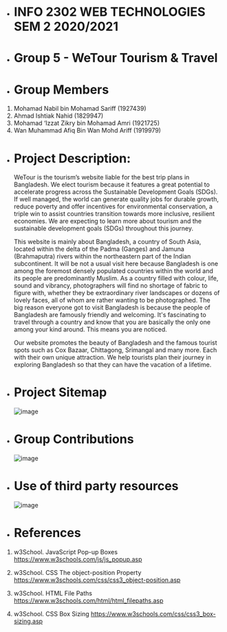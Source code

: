 + # INFO 2302 WEB TECHNOLOGIES SEM 2 2020/2021
+ # Group 5 - WeTour Tourism & Travel

+ # Group Members 
 1. Mohamad Nabil bin Mohamad Sariff	(1927439)
 2. Ahmad Ishtiak Nahid (1829947)
 3. Mohamad ‘Izzat Zikry bin Mohamad Amri (1921725)
 4. Wan Muhammad Afiq Bin Wan Mohd Ariff (1919979)

+ # Project Description: 
  WeTour is the tourism’s website liable for the best trip plans in Bangladesh. We elect tourism because it features a great potential to accelerate progress across
  the Sustainable Development Goals (SDGs). If well managed, the world can generate quality jobs for durable growth, reduce poverty and offer incentives for 
  environmental conservation, a triple win to assist countries transition towards more inclusive, resilient economies. We are expecting to learn more about tourism 
  and the sustainable development goals (SDGs) throughout this journey.
  
    This website is mainly about Bangladesh, a country of South Asia, located within the delta of the Padma (Ganges) and Jamuna (Brahmaputra) rivers within the northeastern 
  part of the Indian subcontinent. It will be not a usual visit here because Bangladesh is one among the foremost densely populated countries within the world and its 
  people are predominantly Muslim. As a country filled with colour, life, sound and vibrancy, photographers will find no shortage of fabric to figure with, whether they 
  be extraordinary river landscapes or dozens of lovely faces, all of whom are rather wanting to be photographed. The big reason everyone got to visit Bangladesh is because 
  the people of Bangladesh are famously friendly and welcoming. It's fascinating to travel through a country and know that you are basically the only one among your kind around. 
  This means you are noticed.

    Our website promotes the beauty of Bangladesh and the famous tourist spots such as Cox Bazaar, Chittagong, Srimangal and many more. Each with their own unique attraction. 
  We help tourists plan their journey in exploring Bangladesh so that they can have the vacation of a lifetime.
  
+ # Project Sitemap
  ![image](https://user-images.githubusercontent.com/83409793/120669029-a3c10400-c4c1-11eb-9ba5-43fcd50b75ed.png)

+ # Group Contributions
  ![image](https://user-images.githubusercontent.com/83409793/120669118-c05d3c00-c4c1-11eb-9106-9c5303ff23f9.png)
  
+ # Use of third party resources
  ![image](https://user-images.githubusercontent.com/83409793/120669291-e4208200-c4c1-11eb-9f02-c7adf320a179.png)

+ # References
 1. w3School. JavaScript Pop-up Boxes
https://www.w3schools.com/js/js_popup.asp

 2. w3School. CSS The object-position Property
https://www.w3schools.com/css/css3_object-position.asp

 3. w3School. HTML File Paths
https://www.w3schools.com/html/html_filepaths.asp

 4. w3School. CSS Box Sizing
https://www.w3schools.com/css/css3_box-sizing.asp


